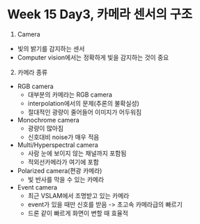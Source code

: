 # Week 15 Day3, 카메라 센서의 구조

1. Camera
* 빛의 밝기를 감지하는 센서
* Computer vision에서는 정확하게 빛을 감지하는 것이 중요

2. 카메라 종류
* RGB camera
  * 대부분의 카메라는 RGB camera
  * interpolation에서의 문제(추론의 불확실성)
  * 절대적인 광량이 줄어들어 이미지가 어두워짐
* Monochrome camera
  * 광량이 많아짐
  * 신호대비 noise가 매우 적음
* Multi/Hyperspectral camera
  * 사람 눈에 보이지 않는 채널까지 포함됨
  * 적외선카메라가 여기에 포함
* Polarized camera(편광 카메라)
  * 빛 반사를 막을 수 있는 카메라
* Event camera
  * 최근 VSLAM에서 조명받고 있는 카메라
  * event가 있을 때만 신호를 받음 -> 초고속 카메라급의 빠르기
  * 드론 같이 빠르게 화면이 변할 때 효율적
